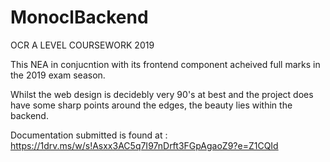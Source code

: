 # MonoclBackend



OCR A LEVEL COURSEWORK 2019

This NEA in conjucntion with its frontend component acheived full marks in the 2019 exam season.

Whilst the web design is decidebly very 90's at best and the project does have some sharp points around the edges, the beauty lies within the backend.

Documentation submitted is found at : https://1drv.ms/w/s!Asxx3AC5q7I97nDrft3FGpAgaoZ9?e=Z1CQId
